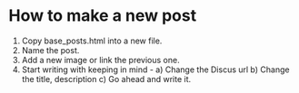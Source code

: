 # How to make a new post
1) Copy base_posts.html into a new file.
2) Name the post.
3) Add a new image or link the previous one.
4) Start writing with keeping in mind - 
  a) Change the Discus url
  b) Change the title, description
  c) Go ahead and write it.
 